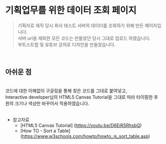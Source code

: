 # 기획업무를 위한 데이터 조회 페이지

>기획자로 재직 당시 회사 테스트 서버의 데이터를 조회하기 위해 만든 페이지입니다.<br>
>서버 url을 제외한 모든 코드는 만들었던 당시 그대로 업로드 하였습니다.<br>
>부트스트랩 및 유튜브 강의로 디자인을 만들었습니다.<br>
<br>

## 아쉬운 점
<br>코드에 대한 이해없이 구글링을 통해 찾은 코드를 그대로 붙여넣고,
<br>Interactive developer님의 HTML5 Canvas Tutorial을 그대로 따라 타이핑한 후
<br>원의 크기나 색상만 바꾸어서 적용하였습니다. 
<br>
<br>
* 참고자료
  * [HTML5 Canvas Tutorial] (https://youtu.be/D6EiRSRhsbQ)
  * [How TO - Sort a Table] (https://www.w3schools.com/howto/howto_js_sort_table.asp)
